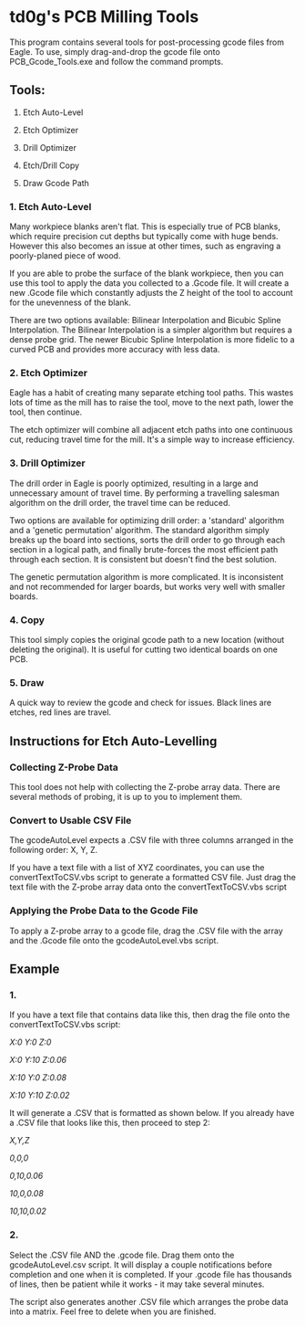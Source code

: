 # td0g's PCB Milling Tools

This program contains several tools for post-processing gcode files from Eagle.  To use, simply drag-and-drop the gcode file onto PCB_Gcode_Tools.exe and follow the command prompts.

## Tools:

1. Etch Auto-Level

2. Etch Optimizer

3. Drill Optimizer

4. Etch/Drill Copy

5. Draw Gcode Path

### 1. Etch Auto-Level

Many workpiece blanks aren't flat.  This is especially true of PCB blanks, which require precision cut depths but typically come with huge bends.  However this also becomes an issue at other times, such as engraving a poorly-planed piece of wood.

If you are able to probe the surface of the blank workpiece, then you can use this tool to apply the data you collected to a .Gcode file.  It will create a new .Gcode file which constantly adjusts the Z height of the tool to account for the unevenness of the blank.

There are two options available: Bilinear Interpolation and Bicubic Spline Interpolation.  The Bilinear Interpolation is a simpler algorithm but requires a dense probe grid.  The newer Bicubic Spline Interpolation is more fidelic to a curved PCB and provides more accuracy with less data.

### 2. Etch Optimizer

Eagle has a habit of creating many separate etching tool paths.  This wastes lots of time as the mill has to raise the tool, move to the next path, lower the tool, then continue.

The etch optimizer will combine all adjacent etch paths into one continuous cut, reducing travel time for the mill.  It's a simple way to increase efficiency.

### 3. Drill Optimizer

The drill order in Eagle is poorly optimized, resulting in a large and unnecessary amount of travel time.  By performing a travelling salesman algorithm on the drill order, the travel time can be reduced.

Two options are available for optimizing drill order: a 'standard' algorithm and a 'genetic permutation' algorithm.  The standard algorithm simply breaks up the board into sections, sorts the drill order to go through each section in a logical path, and finally brute-forces the most efficient path through each section.  It is consistent but doesn't find the best solution.

The genetic permutation algorithm is more complicated.  It is inconsistent and not recommended for larger boards, but works very well with smaller boards.

### 4. Copy

This tool simply copies the original gcode path to a new location (without deleting the original).  It is useful for cutting two identical boards on one PCB.

### 5. Draw

A quick way to review the gcode and check for issues.  Black lines are etches, red lines are travel.

## Instructions for Etch Auto-Levelling

### Collecting Z-Probe Data

This tool does not help with collecting the Z-probe array data.  There are several methods of probing, it is up to you to implement them.

### Convert to Usable CSV File

The gcodeAutoLevel expects a .CSV file with three columns arranged in the following order: X, Y, Z.

If you have a text file with a list of XYZ coordinates, you can use the convertTextToCSV.vbs script to generate a formatted CSV file.  Just drag the text file with the Z-probe array data onto the convertTextToCSV.vbs script

### Applying the Probe Data to the Gcode File

To apply a Z-probe array to a gcode file, drag the .CSV file with the array and the .Gcode file onto the gcodeAutoLevel.vbs script.

## Example

### 1.

If you have a text file that contains data like this, then drag the file onto the convertTextToCSV.vbs script:

*X:0 Y:0 Z:0*

*X:0 Y:10 Z:0.06*

*X:10 Y:0 Z:0.08*

*X:10 Y:10 Z:0.02*

It will generate a .CSV that is formatted as shown below.  If you already have a .CSV file that looks like this, then proceed to step 2:

*X,Y,Z*

*0,0,0*

*0,10,0.06*

*10,0,0.08*

*10,10,0.02*

### 2.

Select the .CSV file AND the .gcode file.  Drag them onto the gcodeAutoLevel.csv script.  It will display a couple notifications before completion and one when it is completed.  If your .gcode file has thousands of lines, then be patient while it works - it may take several minutes.

The script also generates another .CSV file which arranges the probe data into a matrix.  Feel free to delete when you are finished.

